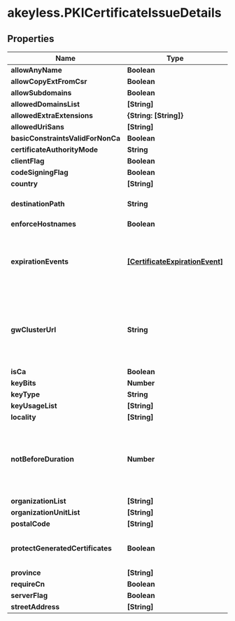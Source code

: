 # akeyless.PKICertificateIssueDetails

## Properties

Name | Type | Description | Notes
------------ | ------------- | ------------- | -------------
**allowAnyName** | **Boolean** |  | [optional] 
**allowCopyExtFromCsr** | **Boolean** |  | [optional] 
**allowSubdomains** | **Boolean** |  | [optional] 
**allowedDomainsList** | **[String]** |  | [optional] 
**allowedExtraExtensions** | **{String: [String]}** |  | [optional] 
**allowedUriSans** | **[String]** |  | [optional] 
**basicConstraintsValidForNonCa** | **Boolean** |  | [optional] 
**certificateAuthorityMode** | **String** |  | [optional] 
**clientFlag** | **Boolean** |  | [optional] 
**codeSigningFlag** | **Boolean** |  | [optional] 
**country** | **[String]** |  | [optional] 
**destinationPath** | **String** | DestinationPath is the destination to save generated certificates | [optional] 
**enforceHostnames** | **Boolean** |  | [optional] 
**expirationEvents** | [**[CertificateExpirationEvent]**](CertificateExpirationEvent.md) | ExpirationNotification holds a list of expiration notices that should be sent in case a certificate is about to expire, this value is being propagated to the Certificate resources that are created | [optional] 
**gwClusterUrl** | **String** | GWClusterURL is required when CAMode is \&quot;public\&quot; and it defines the cluster URL the PKI should be issued from. The GW cluster must have permissions to read associated target&#39;s details | [optional] 
**isCa** | **Boolean** |  | [optional] 
**keyBits** | **Number** |  | [optional] 
**keyType** | **String** |  | [optional] 
**keyUsageList** | **[String]** |  | [optional] 
**locality** | **[String]** |  | [optional] 
**notBeforeDuration** | **Number** | A Duration represents the elapsed time between two instants as an int64 nanosecond count. The representation limits the largest representable duration to approximately 290 years. | [optional] 
**organizationList** | **[String]** |  | [optional] 
**organizationUnitList** | **[String]** |  | [optional] 
**postalCode** | **[String]** |  | [optional] 
**protectGeneratedCertificates** | **Boolean** | ProtectGeneratedCertificates dictates whether the created certificates should be protected from deletion | [optional] 
**province** | **[String]** |  | [optional] 
**requireCn** | **Boolean** |  | [optional] 
**serverFlag** | **Boolean** |  | [optional] 
**streetAddress** | **[String]** |  | [optional] 


